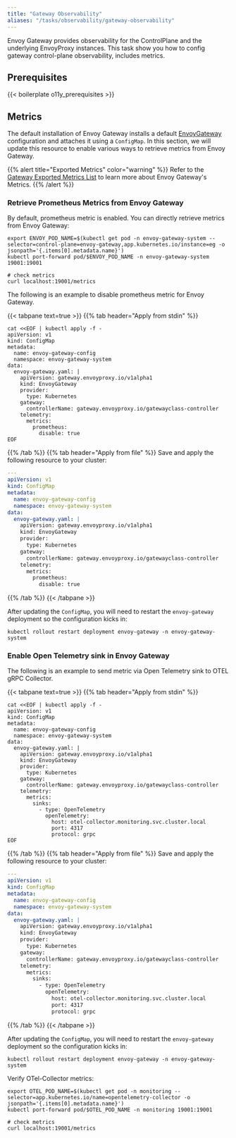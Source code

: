 ```yaml
---
title: "Gateway Observability"
aliases: "/tasks/observability/gateway-observability"
---
```


Envoy Gateway provides observability for the ControlPlane and the underlying EnvoyProxy instances.
This task show you how to config gateway control-plane observability, includes metrics.

## Prerequisites

{{< boilerplate o11y_prerequisites >}}

## Metrics

The default installation of Envoy Gateway installs a default [EnvoyGateway][] configuration and attaches it
using a `ConfigMap`. In this section, we will update this resource to enable various ways to retrieve metrics
from Envoy Gateway.

{{% alert title="Exported Metrics" color="warning" %}}
Refer to the [Gateway Exported Metrics List](./gateway-exported-metrics) to learn more about Envoy Gateway's Metrics.
{{% /alert %}}

### Retrieve Prometheus Metrics from Envoy Gateway

By default, prometheus metric is enabled. You can directly retrieve metrics from Envoy Gateway:

```shell
export ENVOY_POD_NAME=$(kubectl get pod -n envoy-gateway-system --selector=control-plane=envoy-gateway,app.kubernetes.io/instance=eg -o jsonpath='{.items[0].metadata.name}')
kubectl port-forward pod/$ENVOY_POD_NAME -n envoy-gateway-system 19001:19001

# check metrics 
curl localhost:19001/metrics
```

The following is an example to disable prometheus metric for Envoy Gateway.

{{< tabpane text=true >}}
{{% tab header="Apply from stdin" %}}

```shell
cat <<EOF | kubectl apply -f -
apiVersion: v1
kind: ConfigMap
metadata:
  name: envoy-gateway-config
  namespace: envoy-gateway-system
data:
  envoy-gateway.yaml: |
    apiVersion: gateway.envoyproxy.io/v1alpha1
    kind: EnvoyGateway
    provider:
      type: Kubernetes
    gateway:
      controllerName: gateway.envoyproxy.io/gatewayclass-controller
    telemetry:
      metrics:
        prometheus:
          disable: true
EOF
```

{{% /tab %}}
{{% tab header="Apply from file" %}}
Save and apply the following resource to your cluster:

```yaml
---
apiVersion: v1
kind: ConfigMap
metadata:
  name: envoy-gateway-config
  namespace: envoy-gateway-system
data:
  envoy-gateway.yaml: |
    apiVersion: gateway.envoyproxy.io/v1alpha1
    kind: EnvoyGateway
    provider:
      type: Kubernetes
    gateway:
      controllerName: gateway.envoyproxy.io/gatewayclass-controller
    telemetry:
      metrics:
        prometheus:
          disable: true
```

{{% /tab %}}
{{< /tabpane >}}

After updating the `ConfigMap`, you will need to restart the `envoy-gateway` deployment so the configuration kicks in:

```shell
kubectl rollout restart deployment envoy-gateway -n envoy-gateway-system
```

### Enable Open Telemetry sink in Envoy Gateway

The following is an example to send metric via Open Telemetry sink to OTEL gRPC Collector.

{{< tabpane text=true >}}
{{% tab header="Apply from stdin" %}}

```shell
cat <<EOF | kubectl apply -f -
apiVersion: v1
kind: ConfigMap
metadata:
  name: envoy-gateway-config
  namespace: envoy-gateway-system
data:
  envoy-gateway.yaml: |
    apiVersion: gateway.envoyproxy.io/v1alpha1
    kind: EnvoyGateway
    provider:
      type: Kubernetes
    gateway:
      controllerName: gateway.envoyproxy.io/gatewayclass-controller
    telemetry:
      metrics:
        sinks:
          - type: OpenTelemetry
            openTelemetry:
              host: otel-collector.monitoring.svc.cluster.local
              port: 4317
              protocol: grpc
EOF
```

{{% /tab %}}
{{% tab header="Apply from file" %}}
Save and apply the following resource to your cluster:

```yaml
---
apiVersion: v1
kind: ConfigMap
metadata:
  name: envoy-gateway-config
  namespace: envoy-gateway-system
data:
  envoy-gateway.yaml: |
    apiVersion: gateway.envoyproxy.io/v1alpha1
    kind: EnvoyGateway
    provider:
      type: Kubernetes
    gateway:
      controllerName: gateway.envoyproxy.io/gatewayclass-controller
    telemetry:
      metrics:
        sinks:
          - type: OpenTelemetry
            openTelemetry:
              host: otel-collector.monitoring.svc.cluster.local
              port: 4317
              protocol: grpc
```

{{% /tab %}}
{{< /tabpane >}}

After updating the `ConfigMap`, you will need to restart the `envoy-gateway` deployment so the configuration kicks in:

```shell
kubectl rollout restart deployment envoy-gateway -n envoy-gateway-system
```

Verify OTel-Collector metrics:

```shell
export OTEL_POD_NAME=$(kubectl get pod -n monitoring --selector=app.kubernetes.io/name=opentelemetry-collector -o jsonpath='{.items[0].metadata.name}')
kubectl port-forward pod/$OTEL_POD_NAME -n monitoring 19001:19001

# check metrics 
curl localhost:19001/metrics
```

[EnvoyGateway]: ../../api/extension_types#envoygateway
